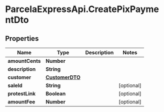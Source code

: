 # ParcelaExpressApi.CreatePixPaymentDto

## Properties
Name | Type | Description | Notes
------------ | ------------- | ------------- | -------------
**amountCents** | **Number** |  | 
**description** | **String** |  | 
**customer** | [**CustomerDTO**](CustomerDTO.md) |  | 
**saleId** | **String** |  | [optional] 
**protestLink** | **Boolean** |  | [optional] 
**amountFee** | **Number** |  | [optional] 
